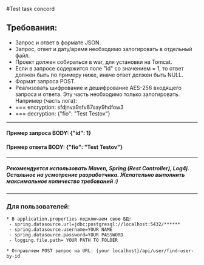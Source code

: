 #Test task concord
## Требования:
  * Запрос и ответ в формате JSON.
  * Запрос, ответ и дату/время необходимо залогировать в отдельный файл.
  * Проект должен собираться в war, для установки на Tomcat.
  * Если в запросе содержится поле "id" со значением = 1, то ответ должен быть по примеру ниже, иначе ответ должен быть NULL.
  * Формат запроса POST.
  * Реализовать шифрование и дешифрование AES-256 входящего запроса и ответа. Эту часть необходимо только залогировать. Например (часть лога):
  * === encryption: sfdjnva9sfv87say9hdfow3
  * === decryption: {"fio": "Test Testov"}

 <hr>

 #### Пример запроса BODY: {"id": 1}
 #### Пример ответа BODY: {"fio": "Test Testov"}
 
 <hr>
 
 ##### Рекомендуется использовать Maven, Spring (Rest Controller), Log4j. Остальное на усмотрение разработчика. Желательно выполнить максимальное количество требований :)
 
 <hr>
 
 ### Для пользователей:  
    * В application.properties подключаем свою БД: 
     - spring.datasource.url=jdbc:postgresql://localhost:5432/******
     - spring.datasource.username=YOUR NAME
     - spring.datasource.password=YOUR PASSWORD
     - logging.file.path= YOUR PATH TO FOLDER
     
    * Отправляем POST запрос на URL: {your localhost}/api/user/find-user-by-id
    
    
